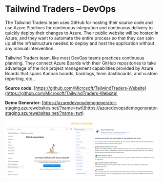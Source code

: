 # Tailwind Traders – DevOps

The Tailwind Traders team uses GitHub for hosting their source code and use Azure Pipelines for continuous integration and continuous delivery to quickly deploy their changes to Azure. Their public website will be hosted in Azure, and they want to automate the entire process so that they can spin up all the infrastructure needed to deploy and host the application without any manual intervention. 


Tailwind Traders team, like most DevOps teams practices continuous planning. They connect Azure Boards with their GitHub repositories to take advantage of the rich project management capabilities provided by Azure Boards that spans Kanban boards, backlogs, team dashboards, and custom reporting, etc.,

**Source code:** [https://github.com/Microsoft/TailwindTraders-Website](https://github.com/Microsoft/TailwindTraders-Website)

**Demo Generator:** [https://azuredevopsdemogenerator-staging.azurewebsites.net/?name=twt](https://azuredevopsdemogenerator-staging.azurewebsites.net/?name=twt)

![](GHAzureDevOps.png)
